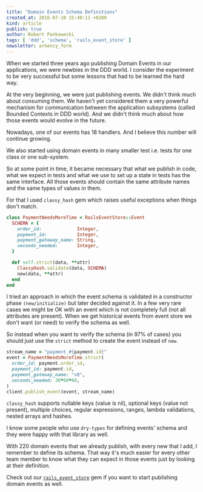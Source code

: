 ```yaml
---
title: "Domain Events Schema Definitions"
created_at: 2016-07-10 15:40:11 +0200
kind: article
publish: true
author: Robert Pankowecki
tags: [ 'ddd', 'schema', 'rails_event_store' ]
newsletter: arkency_form
---
```


When we started three years ago publishing Domain Events
in our applications, we were newbies in
the DDD world. I consider the experiment to be
very successful but some lessons that had to
be learned the hard way.

<!-- more -->

At the very beginning, we were just publishing events.
We didn't think much about consuming them.
We haven't yet considered them a very powerful
mechanism for communication between the application
subsystems (called Bounded Contexts in DDD world).
And we didn't think much about how those events
would evolve in the future.

Nowadays, one of our events has 18 handlers. And I believe
this number will continue growing.

We also started using domain events in many smaller
test i.e. tests for one class or one sub-system.

So at some point in time, it became necessary that what
we publish in code, what we expect in tests and what
we use to set up a state in tests has the same interface.
All those events should contain the same attribute names
and the same types of values in them.

For that I used `classy_hash` gem which raises
useful exceptions when things don't match.

```ruby
class PaymentNeedsMoreTime < RailsEventStore::Event
  SCHEMA = {
    order_id:             Integer,
    payment_id:           Integer,
    payment_gateway_name: String,
    seconds_needed:       Integer,
  }

  def self.strict(data, **attr)
    ClassyHash.validate(data, SCHEMA)
    new(data, **attr)
  end
end
```

I tried an approach in which the event schema is validated
in a constructor phase `(new/initialize)` but later decided against
it. In a few very rare cases we might be OK with an event
which is not completely full (not all attributes are present).
When we get historical events
from event store we don't want (or need) to verify the schema as well.

So instead when you want to verify the schema (in 97% of cases)
you should just use the `strict` method to create the event
instead of `new`.

```ruby
stream_name = "payment_#{payment.id}"
event = PaymentNeedsMoreTime.strict(
  order_id: payment.order_id,
  payment_id: payment.id,
  payment_gateway_name: "v8",
  seconds_needed: 30*60*60,
)
client.publish_event(event, stream_name)
```

`classy_hash` supports nullable keys (value is nil), optional keys (value not present),
multiple choices, regular expressions, ranges, lambda validations, nested arrays and hashes.

I know some people who use `dry-types` for defining events' schema
and they were happy with that library as well.

With 220 domain events that we already publish, with every new
that I add, I remember to define its schema. That way it's much
easier for every other team member to know what they can expect
in those events just by looking at their definition.

Check out our [`rails_event_store`](http://railseventstore.arkency.com)
gem if you want to start publishing domain events as well.
